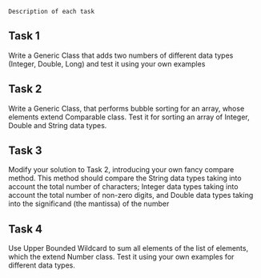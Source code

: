     Description of each task

## Task 1
Write a Generic Class that adds two numbers of different data types (Integer, Double, Long) and
test it using your own examples

## Task 2
Write a Generic Class, that performs bubble sorting for an array, whose elements extend Comparable
class. Test it for sorting an array of Integer, Double and String data types.

## Task 3
Modify your solution to Task 2, introducing your own fancy compare method. This method
should compare the String data types taking into account the total number of characters; Integer
data types taking into account the total number of non-zero digits, and Double data types taking
into the significand (the mantissa) of the number

## Task 4
Use Upper Bounded Wildcard to sum all elements of the list of elements, which the extend Number
class. Test it using your own examples for different data types.
